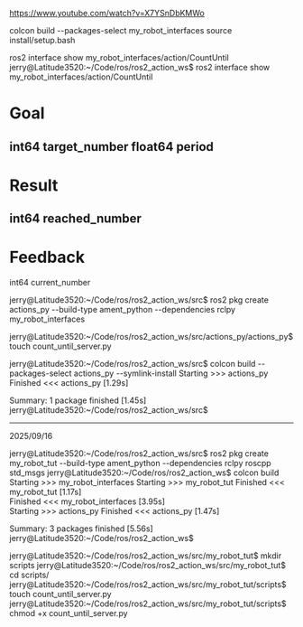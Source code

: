 https://www.youtube.com/watch?v=X7YSnDbKMWo

colcon build --packages-select my_robot_interfaces
source install/setup.bash

ros2 interface show my_robot_interfaces/action/CountUntil
jerry@Latitude3520:~/Code/ros/ros2_action_ws$ ros2 interface show my_robot_interfaces/action/CountUntil
# Goal
int64 target_number
float64 period
---
# Result
int64 reached_number
---
# Feedback
int64 current_number

jerry@Latitude3520:~/Code/ros/ros2_action_ws/src$ ros2 pkg create actions_py --build-type ament_python --dependencies rclpy my_robot_interfaces

jerry@Latitude3520:~/Code/ros/ros2_action_ws/src/actions_py/actions_py$ touch count_until_server.py

jerry@Latitude3520:~/Code/ros/ros2_action_ws/src$ colcon build --packages-select actions_py --symlink-install
Starting >>> actions_py
Finished <<< actions_py [1.29s]          

Summary: 1 package finished [1.45s]
jerry@Latitude3520:~/Code/ros/ros2_action_ws/src$ 


*********************
2025/09/16

jerry@Latitude3520:~/Code/ros/ros2_action_ws/src$ ros2 pkg create my_robot_tut --build-type ament_python --dependencies rclpy roscpp std_msgs
jerry@Latitude3520:~/Code/ros/ros2_action_ws$ colcon build
Starting >>> my_robot_interfaces
Starting >>> my_robot_tut
Finished <<< my_robot_tut [1.17s]                                          
Finished <<< my_robot_interfaces [3.95s]                    
Starting >>> actions_py
Finished <<< actions_py [1.47s]          

Summary: 3 packages finished [5.56s]
jerry@Latitude3520:~/Code/ros/ros2_action_ws$

jerry@Latitude3520:~/Code/ros/ros2_action_ws/src/my_robot_tut$ mkdir scripts
jerry@Latitude3520:~/Code/ros/ros2_action_ws/src/my_robot_tut$ cd scripts/
jerry@Latitude3520:~/Code/ros/ros2_action_ws/src/my_robot_tut/scripts$ touch count_until_server.py
jerry@Latitude3520:~/Code/ros/ros2_action_ws/src/my_robot_tut/scripts$ chmod +x count_until_server.py


